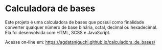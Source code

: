 # Calculadora de bases

Este projeto é uma calculadora de bases que possui como finalidade converter qualquer número de base binária, octal, decimal ou hexadecimal.
Ela foi desenvolvida com HTML, SCSS e JavaScript.

Acesse on-line em: https://agdataniguchi.github.io/calculadora_de_bases/
